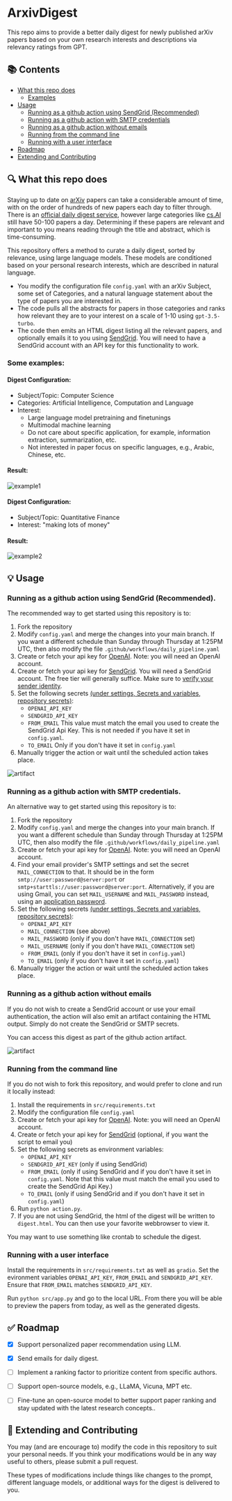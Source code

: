 # ArxivDigest 
This repo aims to provide a better daily digest for newly published arXiv papers based on your own research interests and descriptions via relevancy ratings from GPT.

## 📚 Contents

- [What this repo does](#🔍-what-this-repo-does)
  * [Examples](#some-examples)
- [Usage](#💡-usage)
  * [Running as a github action using SendGrid (Recommended)](#running-as-a-github-action-using-sendgrid-recommended)
  * [Running as a github action with SMTP credentials](#running-as-a-github-action-with-smtp-credentials)
  * [Running as a github action without emails](#running-as-a-github-action-without-emails)
  * [Running from the command line](#running-from-the-command-line)
  * [Running with a user interface](#running-with-a-user-interface)
- [Roadmap](#✅-roadmap)
- [Extending and Contributing](#💁-extending-and-contributing)

## 🔍 What this repo does

Staying up to date on [arXiv](https://arxiv.org) papers can take a considerable amount of time, with on the order of hundreds of new papers each day to filter through. There is an [official daily digest service](https://info.arxiv.org/help/subscribe.html), however large categories like [cs.AI](https://arxiv.org/list/cs.AI/recent) still have 50-100 papers a day. Determining if these papers are relevant and important to you means reading through the title and abstract, which is time-consuming.

This repository offers a method to curate a daily digest, sorted by relevance, using large language models. These models are conditioned based on your personal research interests, which are described in natural language. 

* You modify the configuration file `config.yaml` with an arXiv Subject, some set of Categories, and a natural language statement about the type of papers you are interested in.  
* The code pulls all the abstracts for papers in those categories and ranks how relevant they are to your interest on a scale of 1-10 using `gpt-3.5-turbo`.
* The code then emits an HTML digest listing all the relevant papers, and optionally emails it to you using [SendGrid](https://sendgrid.com). You will need to have a SendGrid account with an API key for this functionality to work.  


### Some examples:

#### Digest Configuration:
- Subject/Topic: Computer Science
- Categories: Artificial Intelligence, Computation and Language 
- Interest: 
  - Large language model pretraining and finetunings
  - Multimodal machine learning
  - Do not care about specific application, for example, information extraction, summarization, etc.
  - Not interested in paper focus on specific languages, e.g., Arabic, Chinese, etc.

#### Result:
![example1](./readme_images/example_1.png)

#### Digest Configuration:
- Subject/Topic: Quantitative Finance
- Interest: "making lots of money"

#### Result:
![example2](./readme_images/example_2.png)

## 💡 Usage

### Running as a github action using SendGrid (Recommended).

The recommended way to get started using this repository is to:

1. Fork the repository
2. Modify `config.yaml` and merge the changes into your main branch. If you want a different schedule than Sunday through Thursday at 1:25PM UTC, then also modify the file `.github/workflows/daily_pipeline.yaml`
3. Create or fetch your api key for [OpenAI](https://platform.openai.com/account/api-keys). Note: you will need an OpenAI account.
4. Create or fetch your api key for [SendGrid](https://app.SendGrid.com/settings/api_keys). You will need a SendGrid account. The free tier will generally suffice. Make sure to [verify your sender identity](https://docs.sendgrid.com/for-developers/sending-email/sender-identity).
5. Set the following secrets [(under settings, Secrets and variables, repository secrets)](https://docs.github.com/en/actions/security-guides/encrypted-secrets#creating-encrypted-secrets-for-a-repository):
   - `OPENAI_API_KEY`
   - `SENDGRID_API_KEY`
   - `FROM_EMAIL` This value must match the email you used to create the SendGrid Api Key. This is not needed if you have it set in `config.yaml`.
   - `TO_EMAIL` Only if you don't have it set in `config.yaml`
6. Manually trigger the action or wait until the scheduled action takes place.

![artifact](./readme_images/trigger.png)


### Running as a github action with SMTP credentials.

An alternative way to get started using this repository is to:

1. Fork the repository
2. Modify `config.yaml` and merge the changes into your main branch. If you want a different schedule than Sunday through Thursday at 1:25PM UTC, then also modify the file `.github/workflows/daily_pipeline.yaml`
3. Create or fetch your api key for [OpenAI](https://platform.openai.com/account/api-keys). Note: you will need an OpenAI account.
4. Find your email provider's SMTP settings and set the secret `MAIL_CONNECTION` to that. It should be in the form `smtp://user:password@server:port` or `smtp+starttls://user:password@server:port`. Alternatively, if you are using Gmail, you can set `MAIL_USERNAME` and `MAIL_PASSWORD` instead, using an [application password](https://support.google.com/accounts/answer/185833).
5. Set the following secrets [(under settings, Secrets and variables, repository secrets)](https://docs.github.com/en/actions/security-guides/encrypted-secrets#creating-encrypted-secrets-for-a-repository):
   - `OPENAI_API_KEY`
   - `MAIL_CONNECTION` (see above)
   - `MAIL_PASSWORD` (only if you don't have `MAIL_CONNECTION` set)
   - `MAIL_USERNAME` (only if you don't have `MAIL_CONNECTION` set)
   - `FROM_EMAIL` (only if you don't have it set in `config.yaml`)
   - `TO_EMAIL` (only if you don't have it set in `config.yaml`)
6. Manually trigger the action or wait until the scheduled action takes place.

### Running as a github action without emails 

If you do not wish to create a SendGrid account or use your email authentication, the action will also emit an artifact containing the HTML output. Simply do not create the SendGrid or SMTP secrets.

You can access this digest as part of the github action artifact.

![artifact](./readme_images/artifact.png)

### Running from the command line

If you do not wish to fork this repository, and would prefer to clone and run it locally instead:

1. Install the requirements in `src/requirements.txt`
2. Modify the configuration file `config.yaml`
3. Create or fetch your api key for [OpenAI](https://platform.openai.com/account/api-keys). Note: you will need an OpenAI account.
4. Create or fetch your api key for [SendGrid](https://app.SendGrid.com/settings/api_keys) (optional, if you want the script to email you)
5. Set the following secrets as environment variables: 
   - `OPENAI_API_KEY`
   - `SENDGRID_API_KEY` (only if using SendGrid)
   - `FROM_EMAIL` (only if using SendGrid and if you don't have it set in `config.yaml`. Note that this value must match the email you used to create the SendGrid Api Key.)
   - `TO_EMAIL` (only if using SendGrid and if you don't have it set in `config.yaml`)
6. Run `python action.py`.
7. If you are not using SendGrid, the html of the digest will be written to `digest.html`. You can then use your favorite webbrowser to view it.

You may want to use something like crontab to schedule the digest.

### Running with a user interface

Install the requirements in `src/requirements.txt` as well as `gradio`. Set the evironment variables `OPENAI_API_KEY`, `FROM_EMAIL` and `SENDGRID_API_KEY`. Ensure that `FROM_EMAIL` matches `SENDGRID_API_KEY`.

Run `python src/app.py` and go to the local URL. From there you will be able to preview the papers from today, as well as the generated digests.

## ✅ Roadmap

- [x] Support personalized paper recommendation using LLM.
- [x] Send emails for daily digest.
- [ ] Implement a ranking factor to prioritize content from specific authors.
- [ ] Support open-source models, e.g., LLaMA, Vicuna, MPT etc.
- [ ] Fine-tune an open-source model to better support paper ranking and stay updated with the latest research concepts..


## 💁 Extending and Contributing

You may (and are encourage to) modify the code in this repository to suit your personal needs. If you think your modifications would be in any way useful to others, please submit a pull request.

These types of modifications include things like changes to the prompt, different language models, or additional ways for the digest is delivered to you.
